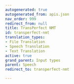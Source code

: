 ```yaml
---
autogenerated: true
autogenerated_from: apis.json
nav_order: 999
redirect_from: null
title: TransPerfect NMT
id: transperfect-nmt
translation_types:
- File Translation
- Speech Translation
- Text Translation
active: true
grand_parent: Input types
parent: Speech
redirect_to: transperfect-nmt

---
```


